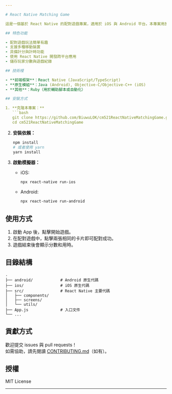 ```yaml
---

# React Native Matching Game

這是一個基於 React Native 的配對遊戲專案，適用於 iOS 與 Android 平台。本專案用於學習和展示 React Native 多平台開發能力。

## 特色功能

- 配對遊戲玩法簡單有趣
- 支援多種移動裝置
- 具備計分與計時功能
- 使用 React Native 開發跨平台應用
- 儲存玩家分數與遊戲紀錄

## 技術棧

- **前端框架**：React Native (JavaScript/TypeScript)
- **原生模組**：Java (Android), Objective-C/Objective-C++ (iOS)
- **其他**：Ruby（用於輔助腳本或自動化）

## 安裝方式

1. **克隆本專案：**
   ```bash
   git clone https://github.com/BiuwuLOK/cm521ReactNativeMatchingGame.git
   cd cm521ReactNativeMatchingGame
   ```

2. **安裝依賴：**
   ```bash
   npm install
   # 或者使用 yarn
   yarn install
   ```

3. **啟動模擬器：**
   - iOS:  
     ```bash
     npx react-native run-ios
     ```
   - Android:  
     ```bash
     npx react-native run-android
     ```

## 使用方式

1. 啟動 App 後，點擊開始遊戲。
2. 在配對遊戲中，點擊兩張相同的卡片即可配對成功。
3. 遊戲結束後會顯示分數和用時。

## 目錄結構

```
.
├── android/            # Android 原生代碼
├── ios/                # iOS 原生代碼
├── src/                # React Native 主要代碼
│   ├── components/
│   ├── screens/
│   └── utils/
├── App.js              # 入口文件
└── ...
```

## 貢獻方式

歡迎提交 issues 與 pull requests！  
如需協助，請先閱讀 [CONTRIBUTING.md](CONTRIBUTING.md)（如有）。

## 授權

MIT License

---
```

